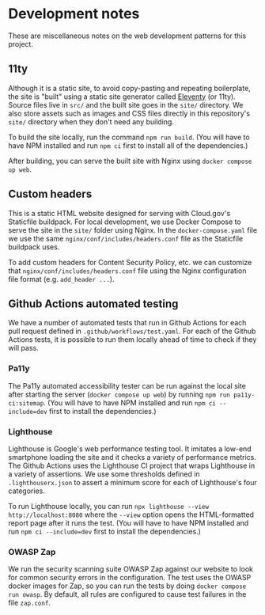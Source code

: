 # Development notes

These are miscellaneous notes on the web development patterns for this project.

## 11ty

Although it is a static site, to avoid copy-pasting and repeating boilerplate,
the site is "built" using a static site generator called
[Eleventy](https://eleventyjs.org) (or 11ty). Source files live in `src/` and
the built site goes in the `site/` directory. We also store assets such as
images and CSS files directly in this repository's `site/` directory when they
don't need any building.

To build the site locally, run the command `npm run build`. (You will have to
have NPM installed and run `npm ci` first to install all of the dependencies.)

After building, you can serve the built site with Nginx using `docker compose
up web`.

## Custom headers

This is a static HTML website designed for serving with Cloud.gov's Staticfile
buildpack. For local development, we use Docker Compose to serve the site in
the `site/` folder using Nginx. In the `docker-compose.yaml` file we use the same
`nginx/conf/includes/headers.conf` file as the Staticfile buildpack uses.

To add custom headers for Content Security Policy, etc. we can customize that
`nginx/conf/includes/headers.conf` file using the Nginx configuration file
format (e.g. `add_header ...`).

## Github Actions automated testing

We have a number of automated tests that run in Github Actions for each pull
request defined in `.github/workflows/test.yaml`. For each of the Github
Actions tests, it is possible to run them locally ahead of time to check if
they will pass.

### Pa11y

The Pa11y automated accessibility tester can be run against the local site
after starting the server (`docker compose up web`) by running `npm run
pa11y-ci:sitemap`. (You will have to have NPM installed and run `npm ci
--include=dev` first to install the dependencies.)

### Lighthouse

Lighthouse is Google's web performance testing tool. It imitates a low-end
smartphone loading the site and it checks a variety of performance metrics. The
Github Actions uses the Lighthouse CI project that wraps Lighthouse in a
variety of assertions. We use some thresholds defined in `.lighthouserx.json`
to assert a minimum score for each of Lighthouse's four categories.

To run Lighthouse locally, you can run `npx lighthouse --view
http://localhost:8080` where the `--view` option opens the HTML-formatted
report page after it runs the test. (You will have to have NPM installed and
run `npm ci --include=dev` first to install the dependencies.)

### OWASP Zap

We run the security scanning suite OWASP Zap against our website to look for
common security errors in the configuration. The test uses the OWASP docker
images for Zap, so you can run the tests by doing `docker compose run owasp`.
By default, all rules are configured to cause test failures in the file
`zap.conf`.
